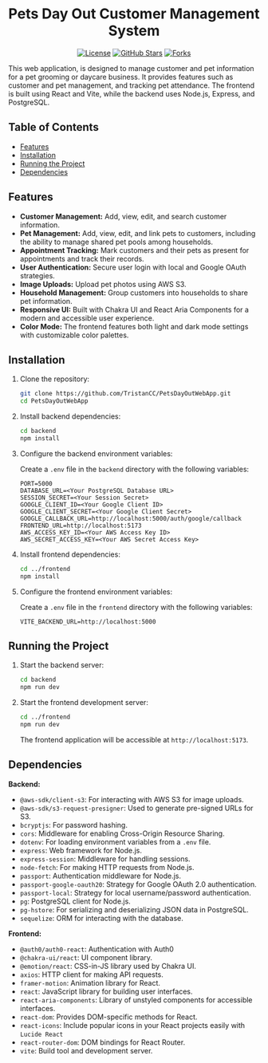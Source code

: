 
<div align="center">

# Pets Day Out Customer Management System

[![License](https://img.shields.io/badge/License-Placeholder-blue.svg)](LICENSE)
[![GitHub Stars](https://img.shields.io/github/stars/TristanCC/PetsDayOutWebApp?style=social)](https://github.com/TristanCC/PetsDayOutWebApp)
[![Forks](https://img.shields.io/github/forks/TristanCC/PetsDayOutWebApp?style=social)](https://github.com/TristanCC/PetsDayOutWebApp)

</div>

This web application, is designed to manage customer and pet information for a pet grooming or daycare business. It provides features such as customer and pet management, and tracking pet attendance. The frontend is built using React and Vite, while the backend uses Node.js, Express, and PostgreSQL.

## Table of Contents

- [Features](#features)
- [Installation](#installation)
- [Running the Project](#running-the-project)
- [Dependencies](#dependencies)


## Features

- **Customer Management:** Add, view, edit, and search customer information.
- **Pet Management:**  Add, view, edit, and link pets to customers, including the ability to manage shared pet pools among households.
- **Appointment Tracking:** Mark customers and their pets as present for appointments and track their records.
- **User Authentication:** Secure user login with local and Google OAuth strategies.
- **Image Uploads:** Upload pet photos using AWS S3.
- **Household Management:** Group customers into households to share pet information.
- **Responsive UI:**  Built with Chakra UI and React Aria Components for a modern and accessible user experience.
- **Color Mode:** The frontend features both light and dark mode settings with customizable color palettes.
## Installation

1.  Clone the repository:

    ```bash
    git clone https://github.com/TristanCC/PetsDayOutWebApp.git
    cd PetsDayOutWebApp
    ```

2.  Install backend dependencies:

    ```bash
    cd backend
    npm install
    ```

3.  Configure the backend environment variables:

    Create a `.env` file in the `backend` directory with the following variables:

    ```
    PORT=5000
    DATABASE_URL=<Your PostgreSQL Database URL>
    SESSION_SECRET=<Your Session Secret>
    GOOGLE_CLIENT_ID=<Your Google Client ID>
    GOOGLE_CLIENT_SECRET=<Your Google Client Secret>
    GOOGLE_CALLBACK_URL=http://localhost:5000/auth/google/callback
    FRONTEND_URL=http://localhost:5173
    AWS_ACCESS_KEY_ID=<Your AWS Access Key ID>
    AWS_SECRET_ACCESS_KEY=<Your AWS Secret Access Key>
    ```
4.  Install frontend dependencies:

    ```bash
    cd ../frontend
    npm install
    ```
5.  Configure the frontend environment variables:

    Create a `.env` file in the `frontend` directory with the following variables:

    ```
    VITE_BACKEND_URL=http://localhost:5000
    ```

## Running the Project

1.  Start the backend server:

    ```bash
    cd backend
    npm run dev
    ```

2.  Start the frontend development server:

    ```bash
    cd ../frontend
    npm run dev
    ```

    The frontend application will be accessible at `http://localhost:5173`.

## Dependencies

**Backend:**

-   `@aws-sdk/client-s3`:  For interacting with AWS S3 for image uploads.
-   `@aws-sdk/s3-request-presigner`: Used to generate pre-signed URLs for S3.
-   `bcryptjs`: For password hashing.
-   `cors`:  Middleware for enabling Cross-Origin Resource Sharing.
-   `dotenv`: For loading environment variables from a `.env` file.
-   `express`: Web framework for Node.js.
-   `express-session`: Middleware for handling sessions.
-   `node-fetch`:  For making HTTP requests from Node.js.
-   `passport`: Authentication middleware for Node.js.
-   `passport-google-oauth20`: Strategy for Google OAuth 2.0 authentication.
-   `passport-local`: Strategy for local username/password authentication.
-   `pg`: PostgreSQL client for Node.js.
-   `pg-hstore`:  For serializing and deserializing JSON data in PostgreSQL.
-   `sequelize`:  ORM for interacting with the database.
    
**Frontend:**

-   `@auth0/auth0-react`: Authentication with Auth0
-   `@chakra-ui/react`: UI component library.
-   `@emotion/react`: CSS-in-JS library used by Chakra UI.
-   `axios`:  HTTP client for making API requests.
-   `framer-motion`: Animation library for React.
-   `react`: JavaScript library for building user interfaces.
-   `react-aria-components`: Library of unstyled components for accessible interfaces.
-   `react-dom`: Provides DOM-specific methods for React.
-   `react-icons`: Include popular icons in your React projects easily with `Lucide React`
-   `react-router-dom`: DOM bindings for React Router.
-   `vite`: Build tool and development server.


